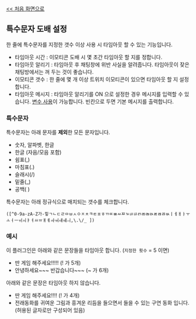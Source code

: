 [<< 처음 화면으로](../index.md)

## 특수문자 도배 설정
한 줄에 특수문자를 지정한 갯수 이상 사용 시 타임아웃 할 수 있는 기능입니다.

* 타임아웃 시간 : 이모티콘 도배 시 몇 초간 타임아웃 할 지를 정합니다.
* 타임아웃 알리기 : 타임아웃 후 채팅창에 위반 사실을 알려줍니다. 타임아웃이 잦은 채팅방에서는 꺼 두는 것이 좋습니다.
* 이모티콘 갯수 : 한 줄에 몇 개 이상 트위치 이모티콘이 있으면 타임아웃 할 지 설정합니다.
* 타임아웃 메시지 : 타임아웃 알리기를 ON 으로 설정한 경우 메시지를 입력할 수 있습니다. [변수 사용](../variables.md)이 가능합니다. 빈칸으로 두면 기본 메시지를 출력합니다.

### 특수문자
특수문자는 아래 문자를 **제외**한 모든 문자입니다.
* 숫자, 알파벳, 한글
* 한글 (자음/모음 포함)
* 쉼표(,)
* 마침표(.)
* 슬래시(/)
* 밑줄(_)
* 공백( )

특수문자는 아래 정규식으로 매치되는 갯수를 체크합니다.
```
([^0-9a-zA-Z가-힣ㄱㄴㄷㄹㅁㅂㅅㅇㅈㅊㅋㅌㅍㅎㄲㄸㅃㅆㅉㄳㄵㄶㄺㄻㄼㄽㄾㄿㅀㅄㅣㅔㅐㅏㅜㅗㅓㅡㅟㅚㅑㅕㅛㅠㅒㅖㅘㅝㅙㅞㅢ,\.\/_ ])
```

### 예시
이 플러그인은 아래와 같은 문장들을 타임아웃 합니다. (`지정한 횟수` = 5 이면)
* 딴 게임 해주세요!!!!! (! 가 5개)
* 안녕하세요~~~ 반갑습니다~~~ (~ 가 6개)

아래와 같은 문장은 타임아웃 하지 않습니다.
* 딴 게임 해주세요!!!! (! 가 4개)
* 전래동화를 귀여운 그림과 흥겨운 리듬을 들으면서 들을 수 있는 구연 동화 입니다. (허용된 글자로만 구성되어 있음)